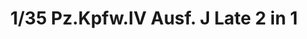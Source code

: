 ---
title: "1/35 Pz.Kpfw.IV Ausf. J Late 2 in 1"
price: "TBA" 
desc: "Maketa"
img_path: "/assets/img/BT008.jpg"
brand: "N/A"
available: false
special_offer: false
new: false
soon: false
cat: "010000"
subcat: "011600"
subsubcat: "0N/A"
sifra: "BT008"
---